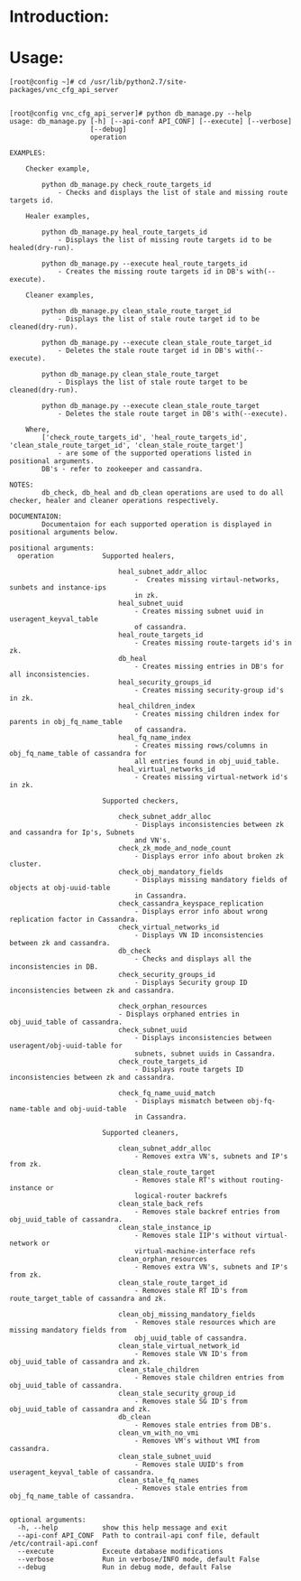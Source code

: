 # Introduction:

# Usage:    


    [root@config ~]# cd /usr/lib/python2.7/site-packages/vnc_cfg_api_server


    [root@config vnc_cfg_api_server]# python db_manage.py --help
    usage: db_manage.py [-h] [--api-conf API_CONF] [--execute] [--verbose]
                        [--debug]
                        operation

    EXAMPLES:

        Checker example,

            python db_manage.py check_route_targets_id
                - Checks and displays the list of stale and missing route targets id.

        Healer examples,

            python db_manage.py heal_route_targets_id
                - Displays the list of missing route targets id to be healed(dry-run).

            python db_manage.py --execute heal_route_targets_id
                - Creates the missing route targets id in DB's with(--execute).

        Cleaner examples,

            python db_manage.py clean_stale_route_target_id
                - Displays the list of stale route target id to be cleaned(dry-run).

            python db_manage.py --execute clean_stale_route_target_id
                - Deletes the stale route target id in DB's with(--execute).

            python db_manage.py clean_stale_route_target
                - Displays the list of stale route target to be cleaned(dry-run).

            python db_manage.py --execute clean_stale_route_target
                - Deletes the stale route target in DB's with(--execute).

        Where,
            ['check_route_targets_id', 'heal_route_targets_id', 'clean_stale_route_target_id', 'clean_stale_route_target']
                - are some of the supported operations listed in positional arguments.
            DB's - refer to zookeeper and cassandra.

    NOTES:
            db_check, db_heal and db_clean operations are used to do all checker, healer and cleaner operations respectively.

    DOCUMENTAION:
            Documentaion for each supported operation is displayed in positional arguments below.

    positional arguments:
      operation            Supported healers,
                       
                               heal_subnet_addr_alloc
                                   -  Creates missing virtaul-networks, sunbets and instance-ips
                                   in zk.
                               heal_subnet_uuid
                                   - Creates missing subnet uuid in useragent_keyval_table
                                   of cassandra.
                               heal_route_targets_id
                                   - Creates missing route-targets id's in zk.
                               db_heal
                                   - Creates missing entries in DB's for all inconsistencies.
                               heal_security_groups_id
                                   - Creates missing security-group id's in zk.
                               heal_children_index
                                   - Creates missing children index for parents in obj_fq_name_table
                                   of cassandra.
                               heal_fq_name_index
                                   - Creates missing rows/columns in obj_fq_name_table of cassandra for
                                   all entries found in obj_uuid_table.
                               heal_virtual_networks_id
                                   - Creates missing virtual-network id's in zk.
                       
                           Supported checkers,
                       
                               check_subnet_addr_alloc
                                   - Displays inconsistencies between zk and cassandra for Ip's, Subnets
                                   and VN's.
                               check_zk_mode_and_node_count
                                   - Displays error info about broken zk cluster.
                               check_obj_mandatory_fields
                                   - Displays missing mandatory fields of objects at obj-uuid-table
                                   in Cassandra.
                               check_cassandra_keyspace_replication
                                   - Displays error info about wrong replication factor in Cassandra.
                               check_virtual_networks_id
                                   - Displays VN ID inconsistencies between zk and cassandra.
                               db_check
                                   - Checks and displays all the inconsistencies in DB.
                               check_security_groups_id
                                   - Displays Security group ID inconsistencies between zk and cassandra.
                               
                               check_orphan_resources
                               - Displays orphaned entries in obj_uuid_table of cassandra.
                               check_subnet_uuid
                                   - Displays inconsistencies between useragent/obj-uuid-table for
                                   subnets, subnet uuids in Cassandra.
                               check_route_targets_id
                                   - Displays route targets ID inconsistencies between zk and cassandra.
                               
                               check_fq_name_uuid_match
                                   - Displays mismatch between obj-fq-name-table and obj-uuid-table
                                   in Cassandra.
                       
                           Supported cleaners,
                       
                               clean_subnet_addr_alloc
                                   - Removes extra VN's, subnets and IP's from zk.
                               clean_stale_route_target
                                   - Removes stale RT's without routing-instance or
                                   logical-router backrefs
                               clean_stale_back_refs
                                   - Removes stale backref entries from obj_uuid_table of cassandra.
                               clean_stale_instance_ip
                                   - Removes stale IIP's without virtual-network or
                                   virtual-machine-interface refs
                               clean_orphan_resources
                                   - Removes extra VN's, subnets and IP's from zk.
                               clean_stale_route_target_id
                                   - Removes stale RT ID's from route_target_table of cassandra and zk.
                               
                               clean_obj_missing_mandatory_fields
                                   - Removes stale resources which are missing mandatory fields from
                                   obj_uuid_table of cassandra.
                               clean_stale_virtual_network_id
                                   - Removes stale VN ID's from obj_uuid_table of cassandra and zk.
                               clean_stale_children
                                   - Removes stale children entries from obj_uuid_table of cassandra.
                               clean_stale_security_group_id
                                   - Removes stale SG ID's from obj_uuid_table of cassandra and zk.
                               db_clean
                                   - Removes stale entries from DB's.
                               clean_vm_with_no_vmi
                                   - Removes VM's without VMI from cassandra.
                               clean_stale_subnet_uuid
                                   - Removes stale UUID's from useragent_keyval_table of cassandra.
                               clean_stale_fq_names
                                   - Removes stale entries from obj_fq_name_table of cassandra.
                       

    optional arguments:
      -h, --help           show this help message and exit
      --api-conf API_CONF  Path to contrail-api conf file, default /etc/contrail-api.conf
      --execute            Exceute database modifications
      --verbose            Run in verbose/INFO mode, default False
      --debug              Run in debug mode, default False
